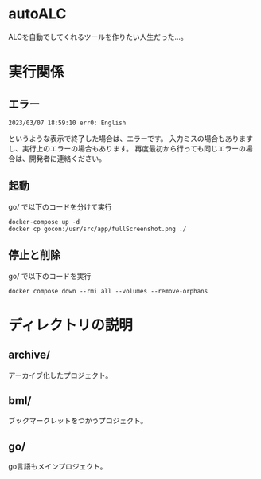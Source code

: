 # autoALC
ALCを自動でしてくれるツールを作りたい人生だった…。

# 実行関係
## エラー
~~~
2023/03/07 18:59:10 err0: English
~~~
というような表示で終了した場合は、エラーです。
入力ミスの場合もありますし、実行上のエラーの場合もあります。
再度最初から行っても同じエラーの場合は、開発者に連絡ください。
## 起動
go/ で以下のコードを分けて実行
~~~
docker-compose up -d
docker cp gocon:/usr/src/app/fullScreenshot.png ./
~~~
## 停止と削除
go/ で以下のコードを実行
~~~
docker compose down --rmi all --volumes --remove-orphans
~~~

# ディレクトリの説明
## archive/
アーカイブ化したプロジェクト。
## bml/
ブックマークレットをつかうプロジェクト。
## go/
go言語もメインプロジェクト。
